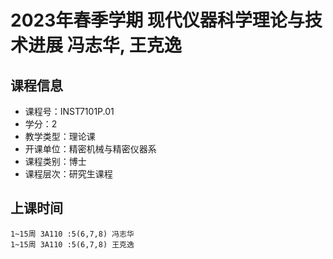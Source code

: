 # 2023年春季学期 现代仪器科学理论与技术进展 冯志华, 王克逸






## 课程信息

- 课程号：INST7101P.01
- 学分：2
- 教学类型：理论课
- 开课单位：精密机械与精密仪器系
- 课程类别：博士
- 课程层次：研究生课程

## 上课时间

```
1~15周 3A110 :5(6,7,8) 冯志华
1~15周 3A110 :5(6,7,8) 王克逸
```

